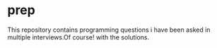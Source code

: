 # prep
This repository contains programming questions i have been asked in multiple interviews.Of course! with the solutions.
